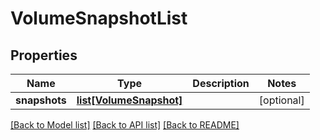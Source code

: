 # VolumeSnapshotList


## Properties
Name | Type | Description | Notes
------------ | ------------- | ------------- | -------------
**snapshots** | [**list[VolumeSnapshot]**](VolumeSnapshot.md) |  | [optional] 

[[Back to Model list]](../README.md#documentation-for-models) [[Back to API list]](../README.md#documentation-for-api-endpoints) [[Back to README]](../README.md)


